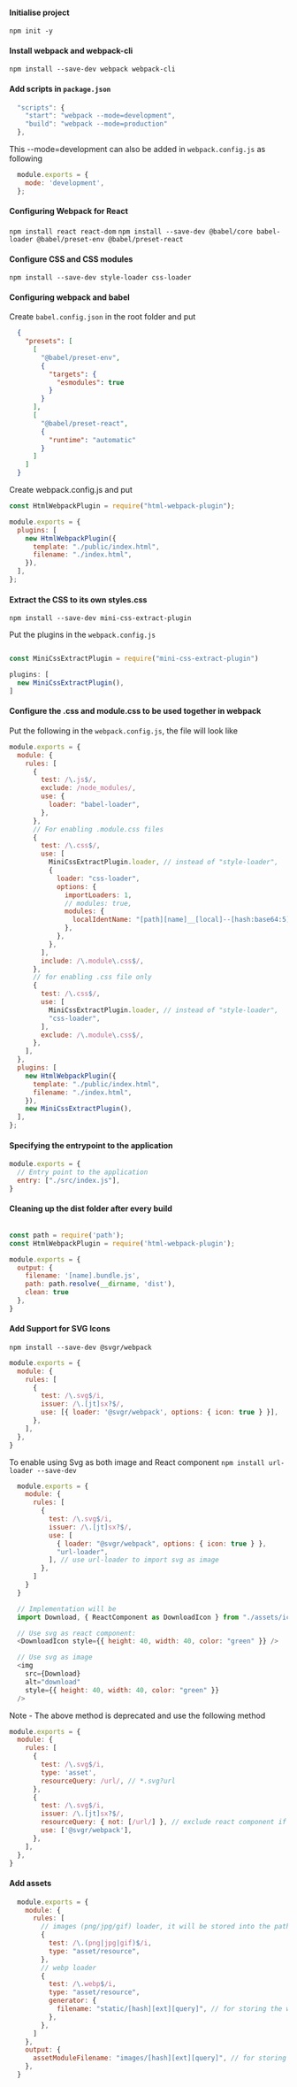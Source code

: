 
#### Initialise project
`npm init -y`

#### Install webpack and webpack-cli
`npm install --save-dev webpack webpack-cli`

#### Add scripts in `package.json`
```javascript
  "scripts": {
    "start": "webpack --mode=development",
    "build": "webpack --mode=production"
  },
```


This --mode=development can also be added in `webpack.config.js` as following
```javascript
  module.exports = {
    mode: 'development',
  };
```

#### Configuring Webpack for React
`npm install react react-dom`
`npm install --save-dev @babel/core babel-loader @babel/preset-env @babel/preset-react`

#### Configure CSS and CSS modules
`npm install --save-dev style-loader css-loader`


#### Configuring webpack and babel

Create `babel.config.json` in the root folder and put
```json
  {
    "presets": [
      [
        "@babel/preset-env",
        {
          "targets": {
            "esmodules": true
          }
        }
      ],
      [
        "@babel/preset-react",
        {
          "runtime": "automatic"
        }
      ]
    ]
  }
```

Create webpack.config.js and put

```javascript
const HtmlWebpackPlugin = require("html-webpack-plugin");

module.exports = {
  plugins: [
    new HtmlWebpackPlugin({
      template: "./public/index.html",
      filename: "./index.html",
    }),
  ],
};

```

#### Extract the CSS to its own styles.css

`npm install --save-dev mini-css-extract-plugin`

Put the plugins in the `webpack.config.js`

```javascript

const MiniCssExtractPlugin = require("mini-css-extract-plugin")

plugins: [
  new MiniCssExtractPlugin(),
]
```

#### Configure the .css and module.css to be used together in webpack

Put the following in the `webpack.config.js`, the file will look like

```javascript
module.exports = {
  module: {
    rules: [
      {
        test: /\.js$/,
        exclude: /node_modules/,
        use: {
          loader: "babel-loader",
        },
      },
      // For enabling .module.css files
      {
        test: /\.css$/,
        use: [
          MiniCssExtractPlugin.loader, // instead of "style-loader",
          {
            loader: "css-loader",
            options: {
              importLoaders: 1,
              // modules: true,
              modules: {
                localIdentName: "[path][name]__[local]--[hash:base64:5]",
              },
            },
          },
        ],
        include: /\.module\.css$/,
      },
      // for enabling .css file only
      {
        test: /\.css$/,
        use: [
          MiniCssExtractPlugin.loader, // instead of "style-loader",
          "css-loader",
        ],
        exclude: /\.module\.css$/,
      },
    ],
  },
  plugins: [
    new HtmlWebpackPlugin({
      template: "./public/index.html",
      filename: "./index.html",
    }),
    new MiniCssExtractPlugin(),
  ],
};
```

#### Specifying the entrypoint to the application
```javascript
module.exports = {
  // Entry point to the application
  entry: ["./src/index.js"],
}
```

#### Cleaning up the dist folder after every build

```javascript

const path = require('path');
const HtmlWebpackPlugin = require('html-webpack-plugin');

module.exports = {
  output: {
    filename: '[name].bundle.js',
    path: path.resolve(__dirname, 'dist'),
    clean: true
  },
}

```

#### Add Support for SVG Icons
`npm install --save-dev @svgr/webpack`

```javascript
module.exports = {
  module: {
    rules: [
      {
        test: /\.svg$/i,
        issuer: /\.[jt]sx?$/,
        use: [{ loader: '@svgr/webpack', options: { icon: true } }],
      },
    ],
  },
}
```

To enable using Svg as both image and React component
`npm install url-loader --save-dev`

```javascript
  module.exports = {
    module: {
      rules: [
        {
          test: /\.svg$/i,
          issuer: /\.[jt]sx?$/,
          use: [
            { loader: "@svgr/webpack", options: { icon: true } },
            "url-loader",
          ], // use url-loader to import svg as image
        },
      ]
    }
  }

  // Implementation will be
  import Download, { ReactComponent as DownloadIcon } from "./assets/icons/download.svg";

  // Use svg as react component:
  <DownloadIcon style={{ height: 40, width: 40, color: "green" }} />

  // Use svg as image
  <img
    src={Download}
    alt="download"
    style={{ height: 40, width: 40, color: "green" }}
  />
```


Note - The above method is deprecated and use the following method
```javascript
module.exports = {
  module: {
    rules: [
      {
        test: /\.svg$/i,
        type: 'asset',
        resourceQuery: /url/, // *.svg?url
      },
      {
        test: /\.svg$/i,
        issuer: /\.[jt]sx?$/,
        resourceQuery: { not: [/url/] }, // exclude react component if *.svg?url
        use: ['@svgr/webpack'],
      },
    ],
  },
}

```

#### Add assets
```javascript
  module.exports = {
    module: {
      rules: [
        // images (png/jpg/gif) loader, it will be stored into the path specified under output for assetModuleFilename
        {
          test: /\.(png|jpg|gif)$/i,
          type: "asset/resource",
        },
        // webp loader
        {
          test: /\.webp$/i,
          type: "asset/resource",
          generator: {
            filename: "static/[hash][ext][query]", // for storing the webp in static folder inside dist
          },
        },
      ]
    },
    output: {
      assetModuleFilename: "images/[hash][ext][query]", // for storing the assets in images folder inside dist
    },
  }

```